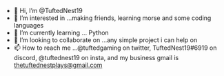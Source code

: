 - 👋 Hi, I’m @TuftedNest19
- 👀 I’m interested in ...making friends, learning morse and some coding languages
- 🌱 I’m currently learning ... Python 
- 💞️ I’m looking to collaborate on ...any simple project i can help on
- 📫 How to reach me ...@tuftedgaming on twitter, TuftedNest19#6919 on discord, @tuftednest19 on insta, and my business gmail is thetuftednestplays@gmail.com

<!---
TuftedNest19/TuftedNest19 is a ✨ special ✨ repository because its `README.md` (this file) appears on your GitHub profile.
You can click the Preview link to take a look at your changes.
--->
